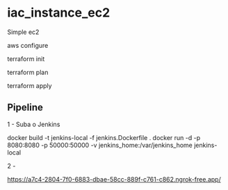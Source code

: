 # iac_instance_ec2
Simple ec2 

aws configure

terraform init

terraform plan

terraform apply

## Pipeline

1 - Suba o Jenkins

docker build -t jenkins-local -f jenkins.Dockerfile .
docker run -d -p 8080:8080 -p 50000:50000 -v jenkins_home:/var/jenkins_home jenkins-local

2 - 


https://a7c4-2804-7f0-6883-dbae-58cc-889f-c761-c862.ngrok-free.app/
